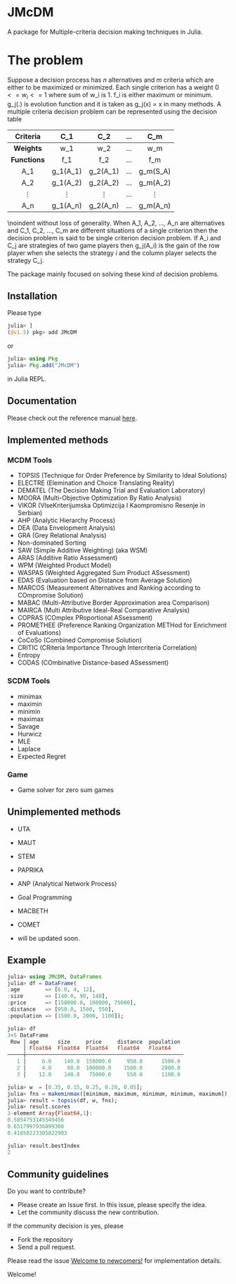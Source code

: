 # JMcDM
A package for Multiple-criteria decision making techniques in Julia.

# The problem

Suppose a decision process has $n$ alternatives and $m$ criteria  which are either to be maximized or minimized. Each single criterion has a weight $0 <= w_i <= 1$ where sum of w_i is 1. f_i is either maximum or minimum. g_j(.) is evolution function and it is taken as g_j(x) = x in many methods. A multiple criteria decision problem can be represented using the decision table 

   | **Criteria**  |   C_1    |   C_2    | ...  |   C_m    |
   | :-----------: | :--------: | :--------: | :------: | :--------: |
   |  **Weights**  |   w_1    |    w_2     | ...      |   w_m     |
   | **Functions** |   f_1    |    f_2     | ...      |   f_m     |
   |     A_1     | g_1(A_1)   |  g_2(A_1)  | ...      |  g_m(S_A)  |
   |     A_2     | g_1(A_2)   |  g_2(A_2)  | ...      |  g_m(A_2)  |
   |       ⋮       |     ⋮     |     ⋮      | ...      |     ⋮      |
   |     A_n     | g_1(A_n)   |  g_2(A_n)  | ...      |  g_m(A_n)  |

\noindent without loss of generality. When A_1, A_2, ..., A_n are alternatives and C_1, C_2, ..., C_m are different situations of a single criterion then the decision problem is said to be single criterion decision problem. If A_i and C_j are strategies of two game players then g_j(A_i) is the gain of the row player when she selects the strategy *i* and the column player selects the strategy C_j. 


The package mainly focused on solving these kind of decision problems.


## Installation

Please type 

```julia
julia> ]
(@v1.5) pkg> add JMcDM
```

or

```julia
julia> using Pkg
julia> Pkg.add("JMcDM")
```

in Julia REPL.

## Documentation

Please check out the reference manual [here](https://jbytecode.github.io/JMcDM/docs/build/).


## Implemented methods

### MCDM Tools

- TOPSIS (Technique for Order Preference by Similarity to Ideal Solutions)
- ELECTRE (Elemination and Choice Translating Reality)
- DEMATEL (The Decision Making Trial and Evaluation Laboratory)
- MOORA (Multi-Objective Optimization By Ratio Analysis)
- VIKOR (VlseKriterijumska Optimizcija I Kaompromisno Resenje in Serbian)
- AHP (Analytic Hierarchy Process)
- DEA (Data Envelopment Analysis)
- GRA (Grey Relational Analysis)
- Non-dominated Sorting 
- SAW (Simple Additive Weighting) (aka WSM)
- ARAS (Additive Ratio Assessment)
- WPM (Weighted Product Model)
- WASPAS (Weighted Aggregated Sum Product ASsessment)
- EDAS (Evaluation based on Distance from Average Solution)
- MARCOS (Measurement Alternatives and Ranking according to COmpromise Solution)
- MABAC (Multi-Attributive Border Approximation area Comparison)
- MAIRCA (Multi Attributive Ideal-Real Comparative Analysis)
- COPRAS (COmplex PRoportional ASsessment)
- PROMETHEE (Preference Ranking Organization METHod for Enrichment of Evaluations)
- CoCoSo (Combined Compromise Solution)
- CRITIC (CRiteria Importance Through Intercriteria Correlation)
- Entropy
- CODAS (COmbinative Distance-based ASsessment)

### SCDM Tools

- minimax
- maximin
- minimin
- maximax
- Savage
- Hurwicz
- MLE
- Laplace
- Expected Regret

### Game

- Game solver for zero sum games


## Unimplemented methods
- UTA
- MAUT
- STEM
- PAPRIKA
- ANP (Analytical Network Process)
- Goal Programming
- MACBETH
- COMET

- will be updated soon. 

## Example

```julia
julia> using JMcDM, DataFrames
julia> df = DataFrame(
:age        => [6.0, 4, 12],
:size       => [140.0, 90, 140],
:price      => [150000.0, 100000, 75000],
:distance   => [950.0, 1500, 550],
:population => [1500.0, 2000, 1100]);
```


```julia
julia> df
3×5 DataFrame
 Row │ age      size     price     distance  population 
     │ Float64  Float64  Float64   Float64   Float64    
─────┼──────────────────────────────────────────────────
   1 │     6.0    140.0  150000.0     950.0      1500.0
   2 │     4.0     90.0  100000.0    1500.0      2000.0
   3 │    12.0    140.0   75000.0     550.0      1100.0
```


```julia
julia> w  = [0.35, 0.15, 0.25, 0.20, 0.05];
julia> fns = makeminmax([minimum, maximum, minimum, minimum, maximum]);
julia> result = topsis(df, w, fns);
julia> result.scores
3-element Array{Float64,1}:
0.5854753145549456
0.6517997936899308
0.41850223305822903

julia> result.bestIndex
2
```


## Community guidelines

Do you want to contribute?

- Please create an Issue first. In this issue, please specify the idea.
- Let the community discuss the new contribution.

If the community decision is yes, please


- Fork the repository
- Send a pull request.

Please read the issue [Welcome to newcomers!](https://github.com/jbytecode/JMcDM/issues/3) for implementation details.

Welcome!
